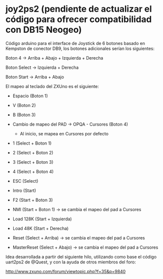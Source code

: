 # joy2ps2 (pendiente de actualizar el código para ofrecer compatibilidad con DB15 Neogeo)

Código arduino para el interface de Joystick de 6 botones basado en Kempston de conector DB9, los botones adicionales serían los siguientes:

Boton 4 -> Arriba + Abajo + Izquierda + Derecha

Boton Select -> Izquierda + Derecha

Boton Start -> Arriba + Abajo

El mapeo al teclado del ZXUno es el siguiente:

* Espacio (Boton 1)
* V (Boton 2)
* B (Boton 3)
* Cambio de mapeo del PAD -> OPQA - Cursores (Boton 4)
  * Al inicio, se mapea en Cursores por defecto

* 1 (Select + Boton 1) 
* 2 (Select + Boton 2)
* 3 (Select + Boton 3)
* 4 (Select + Boton 4)
  
* ESC (Select)
* Intro (Start)
* F2 (Start + Boton 3)
  
* NMI (Start + Boton 1) -> se cambia el mapeo del pad a Cursores
* Load 128K (Start + Izquierda)
* Load 48K (Start + Derecha)
* Reset (Select + Arriba) -> se cambia el mapeo del pad a Cursores
* MasterReset (Select + Abajo) -> se cambia el mapeo del pad a Cursores

Idea desarrollada a partir del siguiente hilo, utilizando como base el código uart2ps2 de @Quest, y con la ayuda de otros miembros del foro:

http://www.zxuno.com/forum/viewtopic.php?f=35&p=9840

